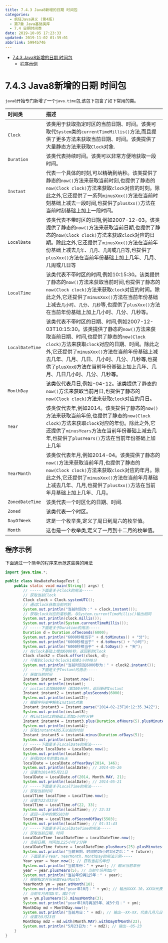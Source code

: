 ```yaml
---
title: 7.4.3 Java8新增的日期 时间包
categories: 
  - 疯狂Java讲义 (第4版)
  - 第7章 Java基础类库
  - 7.4 日期时间类
date: 2019-10-05 17:23:33
updated: 2019-11-02 01:39:01
abbrlink: 5994b746
---
```

- [7.4.3 Java8新增的日期 时间包](/ReadingNotes/5994b746/#7-4-3-Java8新增的日期-时间包)
    - [程序示例](/ReadingNotes/5994b746/#程序示例)

<!--more-->
<script src="https://cdn.bootcss.com/jquery/3.4.0/jquery.slim.min.js"></script>
<script>$(document).ready(function () {$(".post-body > ul:nth-child(1)").hide();});</script>

<!--end-->
<!--SSTStart-->
# 7.4.3 Java8新增的日期 时间包 #
`java8`开始专门新增了一个`java.time`包,该包下包含了如下常用的类。

|时间类|描述|
|:---|:---|
|`Clock`|该类用于获取指定时区的当前日期、时间。该类可取代`System`类的`currentTimeMillis()`方法,而且提供了更多方法来获取当前日期、时间。该类提供了大量静态方法来获取`Clock`对象.|
|`Duration`|该类代表持续时间。该类可以非常方便地获取一段时间。|
|`Instant`|代表一个具体的时刻,可以精确到纳秒。该类提供了静态的`now()`方法来获取当前时刻,也提供了静态的`now(Clock clock)`方法来获取`clock`对应的时刻。除此之外,它还提供了一系列`minusXxx()`方法在当前时刻基础上减去一段时间,也提供了`plusXxx()`方法在当前时刻基础上加上一段时间。|
|`LocalDate`|该类代表不带时区的日期,例如2007-12-03。该类提供了静态的`now()`方法来获取当前日期,也提供了静态的`now(Clock clock)`方法来获取`clock`对应的日期。除此之外,它还提供了`minusXxx()`方法在当前年份基础上减去`几年`、`几月`、`几周`或`几日`等,也提供了`plusXxx()`方法在当前年份基础上加上几年、几月、几周或几日等|
|`LocalTime`|该类代表不带时区的时间,例如10:15:30。该类提供了静态的`now()`方法来获取当前时间,也提供了静态的`now(Clock clock)`方法来获取`clock`对应的时间。除此之外,它还提供了`minusXxx()`方法在当前年份基础上减去`几小时`、`几分`、`几秒`等,也提供了`plusXxx()`方法在当前年份基础上加上几小时、几分、几秒等。|
|`LocalDateTime`|该类代表不带时区的日期、时间,例如2007-12-03T10:15:30。该类提供了静态的`now()`方法来获取当前日期、时间,也提供了静态的`now(Clock clock)`方法来获取`clock`对应的日期、时间。除此之外,它还提供了`minusXxx()`方法在当前年份基础上减去几年、几月、几日、几小时、几分、几秒等,也提供了`plusXxxO`方法在当前年份基础上加上几年、几月、几日几小时、几分、几秒等。|
|`MonthDay`|该类仅代表月日,例如-04-12。该类提供了静态的`now()`方法来获取当前月日,也提供了静态的`now(Clock clock)`方法来获取`clock`对应的月日。|
|`Year`|该类仅代表年,例如2014。该类提供了静态的`now()`方法来获取当前年份,也提供了静态的`now(Clock clock)`方法来获取`clock`对应的年份。除此之外,它还提供了`minusYears`方法在当前年份基础上减去几年,也提供了`plusYears()`方法在当前年份基础上加上几年|
|`YearMonth`|该类仅代表年月,例如2014-04。该类提供了静态的`now()`方法来获取当前年月,也提供了静态的`now(Clock clock)`方法来获取`clock`对应的年月。除此之外,它还提供了`minusXxx()`方法在当前年月基础上减去几年、几月,也提供了`plusXxx()`方法在当前年月基础上加上几年、几月。|
|`ZonedDateTime`|该类代表一个时区化的日期、时间.|
|`Zoned`|该类代表一个时区。|
|`DayOfWeek`|这是一个枚举类,定义了周日到周六的枚举值。|
|`Month`|这也是一个枚举类,定义了一月到十二月的枚举值。|
<!--SSTStop-->
## 程序示例 ##
下面通过一个简单的程序来示范这些类的用法
```java
import java.time.*;

public class NewDatePackageTest {
	public static void main(String[] args) {
		// -----下面是关于Clock的用法-----
		// 获取当前Clock
		Clock clock = Clock.systemUTC();
		// 通过Clock获取当前时刻
		System.out.println("当前时刻为：" + clock.instant());
		// 获取clock对应的毫秒数，与System.currentTimeMillis()输出相同
		System.out.println(clock.millis());
		System.out.println(System.currentTimeMillis());
		// -----下面是关于Duration的用法-----
		Duration d = Duration.ofSeconds(6000);
		System.out.println("6000秒相当于" + d.toMinutes() + "分");
		System.out.println("6000秒相当于" + d.toHours() + "小时");
		System.out.println("6000秒相当于" + d.toDays() + "天");
		// 在clock基础上增加6000秒，返回新的Clock
		Clock clock2 = Clock.offset(clock, d);
		// 可看到clock2与clock1相差1小时40分
		System.out.println("当前时刻加6000秒为：" + clock2.instant());
		// -----下面是关于Instant的用法-----
		// 获取当前时间
		Instant instant = Instant.now();
		System.out.println(instant);
		// instant添加6000秒（即100分钟），返回新的Instant
		Instant instant2 = instant.plusSeconds(6000);
		System.out.println(instant2);
		// 根据字符串中解析Instant对象
		Instant instant3 = Instant.parse("2014-02-23T10:12:35.342Z");
		System.out.println(instant3);
		// 在instant3的基础上添加5小时4分钟
		Instant instant4 = instant3.plus(Duration.ofHours(5).plusMinutes(4));
		System.out.println(instant4);
		// 获取instant4的5天以前的时刻
		Instant instant5 = instant4.minus(Duration.ofDays(5));
		System.out.println(instant5);
		// -----下面是关于LocalDate的用法-----
		LocalDate localDate = LocalDate.now();
		System.out.println(localDate);
		// 获得2014年的第146天
		localDate = LocalDate.ofYearDay(2014, 146);
		System.out.println(localDate); // 2014-05-26
		// 设置为2014年5月21日
		localDate = LocalDate.of(2014, Month.MAY, 21);
		System.out.println(localDate); // 2014-05-21
		// -----下面是关于LocalTime的用法-----
		// 获取当前时间
		LocalTime localTime = LocalTime.now();
		// 设置为22点33分
		localTime = LocalTime.of(22, 33);
		System.out.println(localTime); // 22:33
		// 返回一天中的第5503秒
		localTime = LocalTime.ofSecondOfDay(5503);
		System.out.println(localTime); // 01:31:43
		// -----下面是关于localDateTime的用法-----
		// 获取当前日期、时间
		LocalDateTime localDateTime = LocalDateTime.now();
		// 当前日期、时间加上25小时３分钟
		LocalDateTime future = localDateTime.plusHours(25).plusMinutes(3);
		System.out.println("当前日期、时间的25小时3分之后：" + future);
		// 下面是关于Year、YearMonth、MonthDay的用法示例-----
		Year year = Year.now(); // 获取当前的年份
		System.out.println("当前年份：" + year); // 输出当前年份
		year = year.plusYears(5); // 当前年份再加5年
		System.out.println("当前年份再过5年：" + year);
		// 根据指定月份获取YearMonth
		YearMonth ym = year.atMonth(10);
		System.out.println("year年10月：" + ym); // 输出XXXX-10，XXXX代表当前年份
		// 当前年月再加5年，减3个月
		ym = ym.plusYears(5).minusMonths(3);
		System.out.println("year年10月再加5年、减3个月：" + ym);
		MonthDay md = MonthDay.now();
		System.out.println("当前月日：" + md); // 输出--XX-XX，代表几月几日
		// 设置为5月23日
		MonthDay md2 = md.with(Month.MAY).withDayOfMonth(23);
		System.out.println("5月23日为：" + md2); // 输出--05-23
	}
}
```

